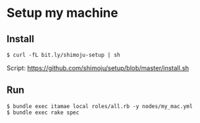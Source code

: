 # Setup my machine

## Install

```
$ curl -fL bit.ly/shimoju-setup | sh
```

Script: https://github.com/shimoju/setup/blob/master/install.sh

## Run

```
$ bundle exec itamae local roles/all.rb -y nodes/my_mac.yml
$ bundle exec rake spec
```
